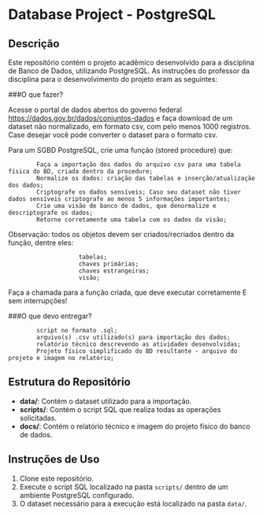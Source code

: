 # Database Project - PostgreSQL

## Descrição
Este repositório contém o projeto acadêmico desenvolvido para a disciplina de Banco de Dados, utilizando PostgreSQL. 
As instruções do professor da disciplina para o desenvolvimento do projeto eram as seguintes:

###O que fazer?

Acesse o portal de dados abertos do governo federal https://dados.gov.br/dados/conjuntos-dados e faça download de um dataset não normalizado, em formato csv, com pelo menos 1000 registros. Case desejar você pode converter o dataset para o formato csv.

Para um SGBD PostgreSQL, crie uma função (stored procedure) que:
            
            Faça a importação dos dados do arquivo csv para uma tabela física do BD, criada dentro da procedure;
            Normalize os dados: criação das tabelas e inserção/atualização dos dados;
            Criptografe os dados sensíveis; Caso seu dataset não tiver dados sensíveis criptografe ao menos 5 informações importantes;
            Crie uma visão de banco de dados, que denormalize e descriptografe os dados;
            Retorne corretamente uma tabela com os dados da visão;

Observação: todos os objetos devem ser criados/recriados dentro da função, dentre eles:

                        tabelas;
                        chaves primárias;
                        chaves estrangeiras;
                        visão;

Faça a chamada para a função criada, que deve executar corretamente E sem interrupções!

###O que devo entregar?

            script no formato .sql;
            arquivo(s) .csv utilizado(s) para importação dos dados;
            relatório técnico descrevendo as atividades desenvolvidas;
            Projeto físico simplificado do BD resultante - arquivo do projeto e imagem no relatório;


## Estrutura do Repositório
- **data/**: Contém o dataset utilizado para a importação.
- **scripts/**: Contém o script SQL que realiza todas as operações solicitadas.
- **docs/**: Contém o relatório técnico e imagem do projeto físico do banco de dados.

## Instruções de Uso
1. Clone este repositório.
2. Execute o script SQL localizado na pasta `scripts/` dentro de um ambiente PostgreSQL configurado.
3. O dataset necessário para a execução está localizado na pasta `data/`.


